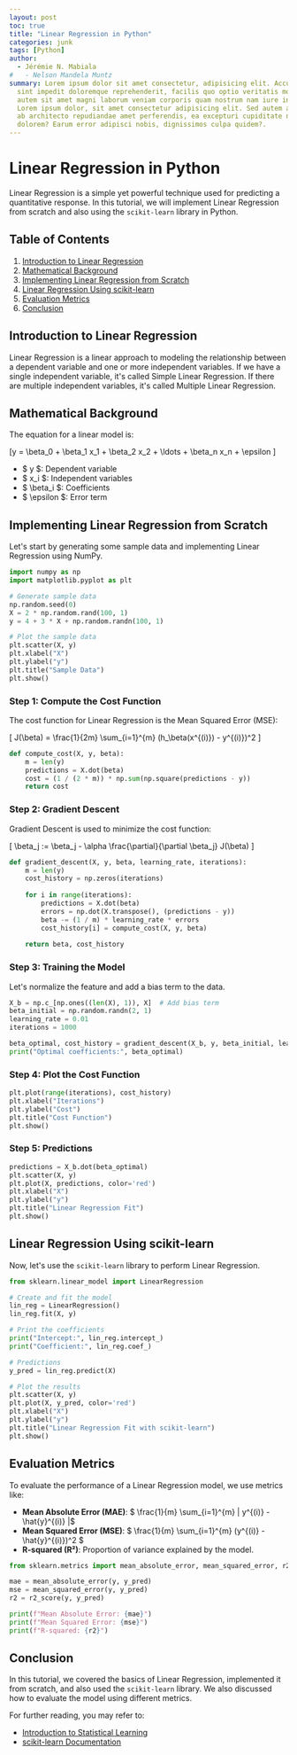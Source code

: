 ```yaml
---
layout: post
toc: true
title: "Linear Regression in Python"
categories: junk
tags: [Python]
author:
  - Jérémie N. Mabiala
#   - Nelson Mandela Muntz
summary: Lorem ipsum dolor sit amet consectetur, adipisicing elit. Accusamus 
  sint impedit doloremque reprehenderit, facilis quo optio veritatis molestias 
  autem sit amet magni laborum veniam corporis quam nostrum nam iure incidunt.
  Lorem ipsum dolor, sit amet consectetur adipisicing elit. Sed autem atque fuga quam 
  ab architecto repudiandae amet perferendis, ea excepturi cupiditate nisi
  dolorem? Earum error adipisci nobis, dignissimos culpa quidem?.
---
```

# Linear Regression in Python

Linear Regression is a simple yet powerful technique used for predicting a quantitative response. In this tutorial, we will implement Linear Regression from scratch and also using the `scikit-learn` library in Python.

## Table of Contents
1. [Introduction to Linear Regression](#introduction-to-linear-regression)
2. [Mathematical Background](#mathematical-background)
3. [Implementing Linear Regression from Scratch](#implementing-linear-regression-from-scratch)
4. [Linear Regression Using scikit-learn](#linear-regression-using-scikit-learn)
5. [Evaluation Metrics](#evaluation-metrics)
6. [Conclusion](#conclusion)

## Introduction to Linear Regression

Linear Regression is a linear approach to modeling the relationship between a dependent variable and one or more independent variables. If we have a single independent variable, it's called Simple Linear Regression. If there are multiple independent variables, it's called Multiple Linear Regression.

## Mathematical Background

The equation for a linear model is:

\[y = \beta_0 + \beta_1 x_1 + \beta_2 x_2 + \ldots + \beta_n x_n + \epsilon \]

- $ y $: Dependent variable
- $ x_i $: Independent variables
- $ \beta_i $: Coefficients
- $ \epsilon $: Error term

## Implementing Linear Regression from Scratch

Let's start by generating some sample data and implementing Linear Regression using NumPy.

```python
import numpy as np
import matplotlib.pyplot as plt

# Generate sample data
np.random.seed(0)
X = 2 * np.random.rand(100, 1)
y = 4 + 3 * X + np.random.randn(100, 1)

# Plot the sample data
plt.scatter(X, y)
plt.xlabel("X")
plt.ylabel("y")
plt.title("Sample Data")
plt.show()
```

### Step 1: Compute the Cost Function
The cost function for Linear Regression is the Mean Squared Error (MSE):

\[ J(\beta) = \frac{1}{2m} \sum_{i=1}^{m} (h_\beta(x^{(i)}) - y^{(i)})^2 \]

```python
def compute_cost(X, y, beta):
    m = len(y)
    predictions = X.dot(beta)
    cost = (1 / (2 * m)) * np.sum(np.square(predictions - y))
    return cost
```

### Step 2: Gradient Descent
Gradient Descent is used to minimize the cost function:

\[ \beta_j := \beta_j - \alpha \frac{\partial}{\partial \beta_j} J(\beta) \]

```python
def gradient_descent(X, y, beta, learning_rate, iterations):
    m = len(y)
    cost_history = np.zeros(iterations)
    
    for i in range(iterations):
        predictions = X.dot(beta)
        errors = np.dot(X.transpose(), (predictions - y))
        beta -= (1 / m) * learning_rate * errors
        cost_history[i] = compute_cost(X, y, beta)
    
    return beta, cost_history
```

### Step 3: Training the Model
Let's normalize the feature and add a bias term to the data.

```python
X_b = np.c_[np.ones((len(X), 1)), X]  # Add bias term
beta_initial = np.random.randn(2, 1)
learning_rate = 0.01
iterations = 1000

beta_optimal, cost_history = gradient_descent(X_b, y, beta_initial, learning_rate, iterations)
print("Optimal coefficients:", beta_optimal)
```

### Step 4: Plot the Cost Function
```python
plt.plot(range(iterations), cost_history)
plt.xlabel("Iterations")
plt.ylabel("Cost")
plt.title("Cost Function")
plt.show()
```

### Step 5: Predictions
```python
predictions = X_b.dot(beta_optimal)
plt.scatter(X, y)
plt.plot(X, predictions, color='red')
plt.xlabel("X")
plt.ylabel("y")
plt.title("Linear Regression Fit")
plt.show()
```

## Linear Regression Using scikit-learn

Now, let's use the `scikit-learn` library to perform Linear Regression.

```python
from sklearn.linear_model import LinearRegression

# Create and fit the model
lin_reg = LinearRegression()
lin_reg.fit(X, y)

# Print the coefficients
print("Intercept:", lin_reg.intercept_)
print("Coefficient:", lin_reg.coef_)

# Predictions
y_pred = lin_reg.predict(X)

# Plot the results
plt.scatter(X, y)
plt.plot(X, y_pred, color='red')
plt.xlabel("X")
plt.ylabel("y")
plt.title("Linear Regression Fit with scikit-learn")
plt.show()
```

## Evaluation Metrics

To evaluate the performance of a Linear Regression model, we use metrics like:

- **Mean Absolute Error (MAE)**: 
$ \frac{1}{m} \sum_{i=1}^{m} | y^{(i)} - \hat{y}^{(i)} |$
- **Mean Squared Error (MSE)**: $ \frac{1}{m} \sum_{i=1}^{m} (y^{(i)} - \hat{y}^{(i)})^2 $
- **R-squared (R²)**: Proportion of variance explained by the model.

```python
from sklearn.metrics import mean_absolute_error, mean_squared_error, r2_score

mae = mean_absolute_error(y, y_pred)
mse = mean_squared_error(y, y_pred)
r2 = r2_score(y, y_pred)

print(f"Mean Absolute Error: {mae}")
print(f"Mean Squared Error: {mse}")
print(f"R-squared: {r2}")
```

## Conclusion

In this tutorial, we covered the basics of Linear Regression, implemented it from scratch, and also used the `scikit-learn` library. We also discussed how to evaluate the model using different metrics.

For further reading, you may refer to:
- [Introduction to Statistical Learning](https://www.statlearning.com/)
- [scikit-learn Documentation](https://scikit-learn.org/stable/documentation.html)


